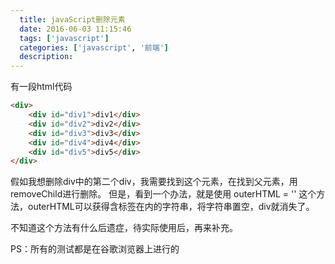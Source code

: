 ```yaml
---
  title: javaScript删除元素
  date: 2016-06-03 11:15:46
  tags: ['javascript']
  categories: ['javascript', '前端']
  description:
---
```



有一段html代码
```html
<div>
    <div id="div1">div1</div>
    <div id="div2">div2</div>
    <div id="div3">div3</div>
    <div id="div4">div4</div>
    <div id="div5">div5</div>
</div>
```

假如我想删除div中的第二个div，我需要找到这个元素，在找到父元素，用removeChild进行删除。
但是，看到一个办法，就是使用 outerHTML = '' 这个方法，outerHTML可以获得含标签在内的字符串，将字符串置空，div就消失了。

不知道这个方法有什么后遗症，待实际使用后，再来补充。


PS：所有的测试都是在谷歌浏览器上进行的


